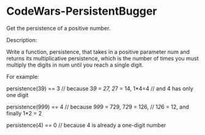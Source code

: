 # CodeWars-PersistentBugger
Get the persistence of a positive number.

Description:

Write a function, persistence, that takes in a positive parameter num and returns its multiplicative persistence, which is the number of times you must multiply the digits in num until you reach a single digit.

For example:

 persistence(39) == 3 // because 3*9 = 27, 2*7 = 14, 1*4=4
                      // and 4 has only one digit

 persistence(999) == 4 // because 9*9*9 = 729, 7*2*9 = 126,
                       // 1*2*6 = 12, and finally 1*2 = 2

 persistence(4) == 0 // because 4 is already a one-digit number
